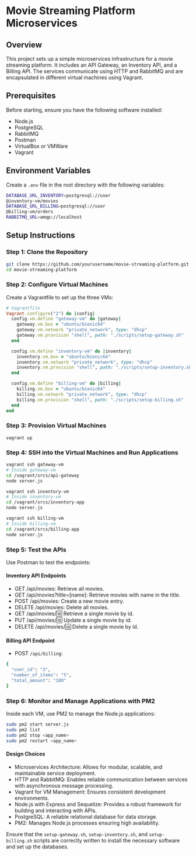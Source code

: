 # Movie Streaming Platform Microservices

## Overview
This project sets up a simple microservices infrastructure for a movie streaming platform. It includes an API Gateway, an Inventory API, and a Billing API. The services communicate using HTTP and RabbitMQ and are encapsulated in different virtual machines using Vagrant.

## Prerequisites
Before starting, ensure you have the following software installed:
- Node.js
- PostgreSQL
- RabbitMQ
- Postman
- VirtualBox or VMWare
- Vagrant

## Environment Variables
Create a `.env` file in the root directory with the following variables:

```bash
DATABASE_URL_INVENTORY=postgresql://user
@inventory-vm/movies
DATABASE_URL_BILLING=postgresql://user
@billing-vm/orders
RABBITMQ_URL=amqp://localhost
```

## Setup Instructions

### Step 1: Clone the Repository
```bash
git clone https://github.com/yourusername/movie-streaming-platform.git
cd movie-streaming-platform
```

### Step 2: Configure Virtual Machines
Create a Vagrantfile to set up the three VMs:

```ruby
# Vagrantfile
Vagrant.configure("2") do |config|
  config.vm.define "gateway-vm" do |gateway|
    gateway.vm.box = "ubuntu/bionic64"
    gateway.vm.network "private_network", type: "dhcp"
    gateway.vm.provision "shell", path: "./scripts/setup-gateway.sh"
  end

  config.vm.define "inventory-vm" do |inventory|
    inventory.vm.box = "ubuntu/bionic64"
    inventory.vm.network "private_network", type: "dhcp"
    inventory.vm.provision "shell", path: "./scripts/setup-inventory.sh"
  end

  config.vm.define "billing-vm" do |billing|
    billing.vm.box = "ubuntu/bionic64"
    billing.vm.network "private_network", type: "dhcp"
    billing.vm.provision "shell", path: "./scripts/setup-billing.sh"
  end
end
```

### Step 3: Provision Virtual Machines

`vagrant up`

### Step 4: SSH into the Virtual Machines and Run Applications

```bash
vagrant ssh gateway-vm
# Inside gateway-vm
cd /vagrant/srcs/api-gateway
node server.js

vagrant ssh inventory-vm
# Inside inventory-vm
cd /vagrant/srcs/inventory-app
node server.js

vagrant ssh billing-vm
# Inside billing-vm
cd /vagrant/srcs/billing-app
node server.js
```

### Step 5: Test the APIs
Use Postman to test the endpoints:

#### Inventory API Endpoints

- GET /api/movies: Retrieve all movies.
- GET /api/movies?title=[name]: Retrieve movies with name in the title.
- POST /api/movies: Create a new movie entry.
- DELETE /api/movies: Delete all movies.
- GET /api/movies/:id: Retrieve a single movie by id.
- PUT /api/movies/:id: Update a single movie by id.
- DELETE /api/movies/:id: Delete a single movie by id.

#### Billing API Endpoint

- POST `/api/billing`:

```bash
{
  "user_id": "3",
  "number_of_items": "5",
  "total_amount": "180"
}
```

### Step 6: Monitor and Manage Applications with PM2

Inside each VM, use PM2 to manage the Node.js applications:

```bash
sudo pm2 start server.js
sudo pm2 list
sudo pm2 stop <app_name>
sudo pm2 restart <app_name>
```

#### Design Choices
- Microservices Architecture: Allows for modular, scalable, and maintainable service deployment.
- HTTP and RabbitMQ: Enables reliable communication between services with asynchronous message processing.
- Vagrant for VM Management: Ensures consistent development environments.
- Node.js with Express and Sequelize: Provides a robust framework for building and interacting with APIs.
- PostgreSQL: A reliable relational database for data storage.
- PM2: Manages Node.js processes ensuring high availability.

Ensure that the `setup-gateway.sh`, `setup-inventory.sh`, and `setup-billing.sh` scripts are correctly written to install the necessary software and set up the databases.
